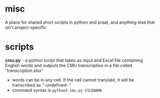 # misc
A place for shared short scripts in python and praat, and anything else that isn't project-specific


# scripts

__cmu.py__ - a python script that takes as input and Excel file containing English words and outputs the CMU transcription in a file called "transcription.xlsx"
* words can be in any cell.  If the cell cannot translate, it will be transcribed as "-undefined-."
* command syntax is ```python3 cmu.py FILENAME```

